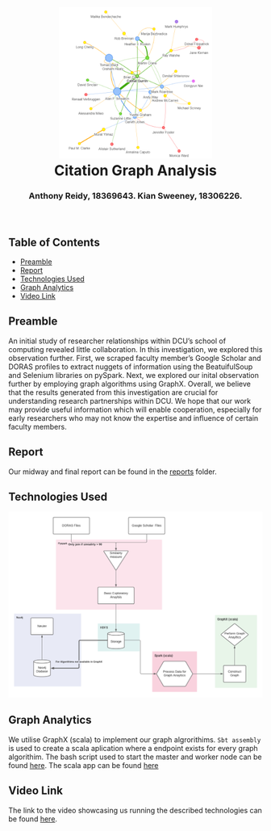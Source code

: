 <h1 align="center">
  <img alt="collaborations", height=300px, src="images/final-report-visuals/page-rank-graph-2.png"     />
  <br/>
  Citation Graph Analysis 
</h1>
<h3 align="center">
  Anthony Reidy, 18369643. Kian Sweeney, 18306226.
  <br/><br/><br/>
</h3>


## Table of Contents
- [Preamble](#preamble)
- [Report](#report)
- [Technologies Used](#technologies-used)
- [Graph Analytics](#graph-analytics)
- [Video Link](#video-link)

## Preamble
An initial study of researcher relationships within DCU’s school of computing revealed little collaboration. In this investigation, we  explored this observation further.  First, we scraped faculty member’s Google Scholar and DORAS profiles  to  extract    nuggets  of  information  using  the BeatuifulSoup and Selenium libraries on pySpark.  Next, we explored our inital observation further by employing graph algorithms using GraphX.  Overall, we believe that the results generated from this investigation are crucial for understanding research partnerships within DCU. We hope that our work may provide useful information which will enable cooperation, especially for early researchers who may not know the expertise and influence of certain faculty members.

## Report
Our midway and final report can be found in the [reports](reports) folder. 

## Technologies Used
![Tech_used](images/final-report-visuals/updated_graphx.png)

## Graph Analytics
We utilise GraphX (scala) to implement our graph algrorithims. `Sbt assembly` is used to create a scala aplication  where a endpoint exists for every graph algorithim. The bash script used to start the master and worker node can be found [here](graph-anayltics/run-graph-algos.sh). The scala app can be found [here](graph-analytics/app)

## Video Link
The link to the video showcasing us running the described technologies can be found [here](https://drive.google.com/drive/u/0/folders/1v81OPN7zrqRXe1KVx2XWd4sqBn140gYz).
